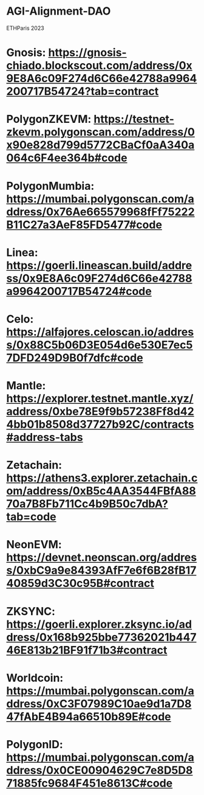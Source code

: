 # AGI-Alignment-DAO
ETHParis 2023


# Gnosis: https://gnosis-chiado.blockscout.com/address/0x9E8A6c09F274d6C66e42788a9964200717B54724?tab=contract
# PolygonZKEVM: https://testnet-zkevm.polygonscan.com/address/0x90e828d799d5772CBaCf0aA340a064c6F4ee364b#code
# PolygonMumbia: https://mumbai.polygonscan.com/address/0x76Ae665579968fFf75222B11C27a3AeF85FD5477#code
# Linea: https://goerli.lineascan.build/address/0x9E8A6c09F274d6C66e42788a9964200717B54724#code
# Celo: https://alfajores.celoscan.io/address/0x88C5b06D3E054d6e530E7ec57DFD249D9B0f7dfc#code
# Mantle: https://explorer.testnet.mantle.xyz/address/0xbe78E9f9b57238Ff8d424bb01b8508d37727b92C/contracts#address-tabs
# Zetachain: https://athens3.explorer.zetachain.com/address/0xB5c4AA3544FBfA8870a7B8Fb711Cc4b9B50c7dbA?tab=code
# NeonEVM: https://devnet.neonscan.org/address/0xbC9a9e84393AfF7e6f6B28fB1740859d3C30c95B#contract
# ZKSYNC: https://goerli.explorer.zksync.io/address/0x168b925bbe77362021b44746E813b21BF91f71b3#contract

# Worldcoin: https://mumbai.polygonscan.com/address/0xC3F07989C10ae9d1a7D847fAbE4B94a66510b89E#code
# PolygonID: https://mumbai.polygonscan.com/address/0x0CE00904629C7e8D5D871885fc9684F451e8613C#code

